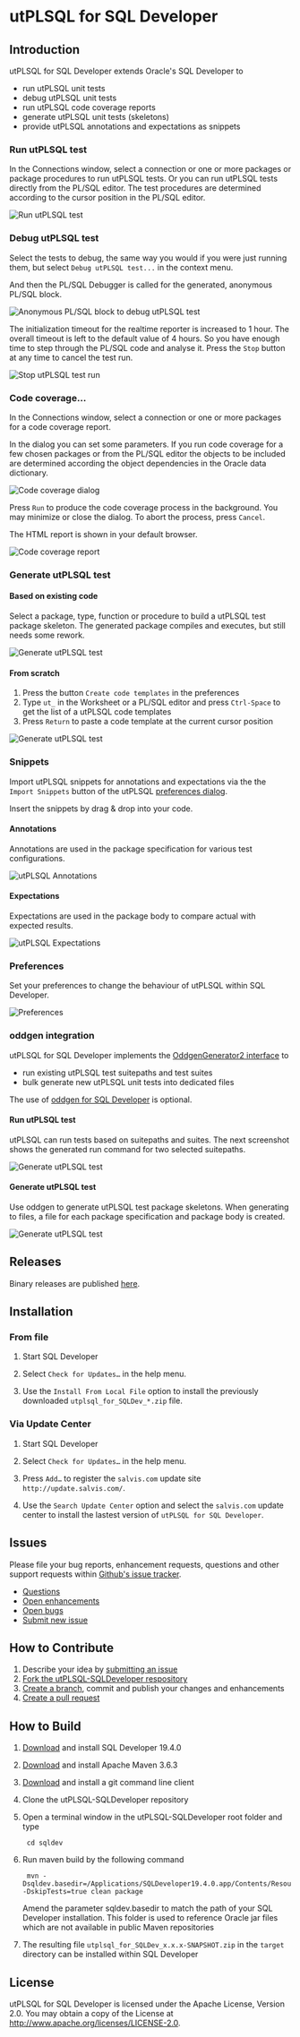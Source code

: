 # utPLSQL for SQL Developer

## Introduction

utPLSQL for SQL Developer extends Oracle's SQL Developer to 

* run utPLSQL unit tests
* debug utPLSQL unit tests
* run utPLSQL code coverage reports 
* generate utPLSQL unit tests (skeletons)
* provide utPLSQL annotations and expectations as snippets

### Run utPLSQL test

In the Connections window, select a connection or one or more packages or package procedures to run utPLSQL tests. Or you can run utPLSQL tests directly from the PL/SQL editor. The test procedures are determined according to the cursor position in the PL/SQL editor.

![Run utPLSQL test](images/run_utplsql_test.png)

### Debug utPLSQL test

Select the tests to debug, the same way you would if you were just running them, but select `Debug utPLSQL test...` in the context menu. 

And then the PL/SQL Debugger is called for the generated, anonymous PL/SQL block.

![Anonymous PL/SQL block to debug utPLSQL test](images/debug_utplsql_test_anonymous_block.png)

The initialization timeout for the realtime reporter is increased to 1 hour. The overall timeout is left to the default value of 4 hours. So you have enough time to step through the PL/SQL code and analyse it. Press the `Stop` button at any time to cancel the test run.

![Stop utPLSQL test run](images/debug_utplsql_test_stop.png)

### Code coverage...

In the Connections window, select a connection or one or more packages for a code coverage report.

In the dialog you can set some parameters. If you run code coverage for a few chosen packages or from the PL/SQL editor the objects to be included are determined according the object dependencies in the Oracle data dictionary. 

![Code coverage dialog](images/code_coverage_dialog.png)

Press `Run` to produce the code coverage process in the background. You may minimize or close the dialog. To abort the process, press `Cancel`. 

The HTML report is shown in your default browser.

![Code coverage report](images/code_coverage_report_all_files.png)

### Generate utPLSQL test

#### Based on existing code

Select a package, type, function or procedure to build a utPLSQL test package skeleton. The generated package compiles and executes, but still needs some rework.

![Generate utPLSQL test](images/generate_utplsql_test.png)

#### From scratch

1. Press the button `Create code templates` in the preferences
2. Type `ut_` in the Worksheet or a PL/SQL editor and press `Ctrl-Space` to get the list of a utPLSQL code templates
3. Press `Return` to paste a code template at the current cursor position

![Generate utPLSQL test](images/generate_utplsql_test_from_template.png)

### Snippets

Import utPLSQL snippets for annotations and expectations via the the `Import Snippets` button of the utPLSQL [preferences dialog](#preferences).

Insert the snippets by drag & drop into your code.

#### Annotations

Annotations are used in the package specification for various test configurations.

![utPLSQL Annotations](images/snippets_annotations.png)

#### Expectations

Expectations are used in the package body to compare actual with expected results.

![utPLSQL Expectations](images/snippets_expectations.png)

### Preferences

Set your preferences to change the behaviour of utPLSQL within SQL Developer.

![Preferences](images/preferences.png)

### oddgen integration

utPLSQL for SQL Developer implements the [OddgenGenerator2 interface](https://www.oddgen.org/java-interface/) to

* run existing utPLSQL test suitepaths and test suites
* bulk generate new utPLSQL unit tests into dedicated files

The use of [oddgen for SQL Developer](https://www.oddgen.org/) is optional. 

#### Run utPLSQL test

utPLSQL can run tests based on suitepaths and suites. The next screenshot shows the generated run command for two selected suitepaths.

![Generate utPLSQL test](images/oddgen_run_utplsql_test.png)

#### Generate utPLSQL test

Use oddgen to generate utPLSQL test package skeletons. When generating to files, a file for each package specification and package body is created.

![Generate utPLSQL test](images/oddgen_generate_utplsql_test.png)

## Releases

Binary releases are published [here](https://github.com/utPLSQL/utPLSQL-SQLDeveloper/releases).

## Installation

### From file

1. Start SQL Developer

2. Select ```Check for Updates…``` in the help menu.

3. Use the ```Install From Local File``` option to install the previously downloaded ```utplsql_for_SQLDev_*.zip``` file.

### Via Update Center

1. Start SQL Developer

2. Select ```Check for Updates…``` in the help menu.

3. Press ```Add…``` to register the ```salvis.com``` update site ```http://update.salvis.com/```.

4. Use the ```Search Update Center``` option and select the ```salvis.com``` update center to install the lastest version of ```utPLSQL for SQL Developer```.

## Issues
Please file your bug reports, enhancement requests, questions and other support requests within [Github's issue tracker](https://help.github.com/articles/about-issues/).

* [Questions](https://github.com/utPLSQL/utPLSQL-SQLDeveloper/issues?q=is%3Aissue+label%3Aquestion)
* [Open enhancements](https://github.com/utPLSQL/utPLSQL-SQLDeveloper/issues?q=is%3Aopen+is%3Aissue+label%3Aenhancement)
* [Open bugs](https://github.com/utPLSQL/utPLSQL-SQLDeveloper/issues?q=is%3Aopen+is%3Aissue+label%3Abug)
* [Submit new issue](https://github.com/utPLSQL/utPLSQL-SQLDeveloper/issues/new)

## How to Contribute

1. Describe your idea by [submitting an issue](https://github.com/utPLSQL/utPLSQL-SQLDeveloper/issues/new)
2. [Fork the utPLSQL-SQLDeveloper respository](https://github.com/utPLSQL/utPLSQL-SQLDeveloper/fork)
3. [Create a branch](https://help.github.com/articles/creating-and-deleting-branches-within-your-repository/), commit and publish your changes and enhancements
4. [Create a pull request](https://help.github.com/articles/creating-a-pull-request/)

## How to Build

1. [Download](http://www.oracle.com/technetwork/developer-tools/sql-developer/downloads/index.html) and install SQL Developer 19.4.0
2. [Download](https://maven.apache.org/download.cgi) and install Apache Maven 3.6.3
3. [Download](https://git-scm.com/downloads) and install a git command line client
4. Clone the utPLSQL-SQLDeveloper repository
5. Open a terminal window in the utPLSQL-SQLDeveloper root folder and type

		cd sqldev

6. Run maven build by the following command

		mvn -Dsqldev.basedir=/Applications/SQLDeveloper19.4.0.app/Contents/Resources/sqldeveloper -DskipTests=true clean package

	Amend the parameter sqldev.basedir to match the path of your SQL Developer installation. This folder is used to reference Oracle jar files which are not available in public Maven repositories
7. The resulting file ```utplsql_for_SQLDev_x.x.x-SNAPSHOT.zip``` in the ```target``` directory can be installed within SQL Developer

## License

utPLSQL for SQL Developer is licensed under the Apache License, Version 2.0. You may obtain a copy of the License at <http://www.apache.org/licenses/LICENSE-2.0>.
